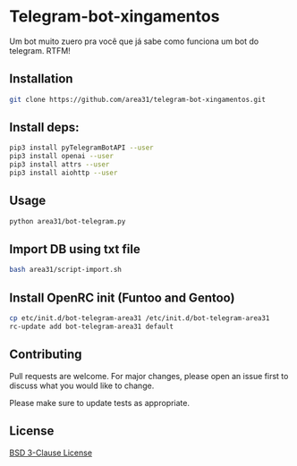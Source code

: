 # Telegram-bot-xingamentos

Um bot muito zuero pra você que já sabe como funciona um bot do telegram. RTFM!

## Installation
```bash
git clone https://github.com/area31/telegram-bot-xingamentos.git
```

## Install deps:

```bash
pip3 install pyTelegramBotAPI --user
pip3 install openai --user
pip3 install attrs --user
pip3 install aiohttp --user
```

## Usage
```bash
python area31/bot-telegram.py
```

## Import DB using txt file
```bash
bash area31/script-import.sh
```

## Install OpenRC init (Funtoo and Gentoo)
```bash
cp etc/init.d/bot-telegram-area31 /etc/init.d/bot-telegram-area31
rc-update add bot-telegram-area31 default
```

## Contributing

Pull requests are welcome. For major changes, please open an issue first
to discuss what you would like to change.

Please make sure to update tests as appropriate.

## License

[BSD 3-Clause License](https://opensource.org/licenses/BSD-3-Clause)
